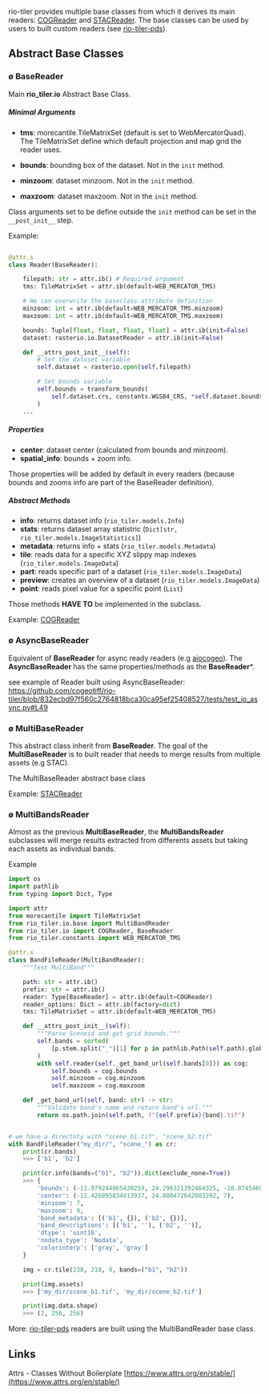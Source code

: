 
rio-tiler provides multiple base classes from which it derives its main readers: [COGReader](/readers/#cogreader) and [STACReader](/readers/#stacreader). The base classes can be used by users to built custom readers (see [rio-tiler-pds](https://github.com/cogeotiff/rio-tiler-pds)).

## Abstract Base Classes

### ø BaseReader

Main **rio_tiler.io** Abstract Base Class.

##### Minimal Arguments

- **tms**: morecantile.TileMatrixSet (default is set to WebMercatorQuad). The TileMatrixSet define which default projection and map grid the reader uses.

- **bounds**: bounding box of the dataset. Not in the `init` method.
- **minzoom**: dataset minzoom. Not in the `init` method.
- **maxzoom**: dataset maxzoom. Not in the `init` method.

Class arguments set to be define outside the `init` method can be set in the `__post_init__` step.

Example:
```python

@attr.s
class Reader(BaseReader):

    filepath: str = attr.ib() # Required argument
    tms: TileMatrixSet = attr.ib(default=WEB_MERCATOR_TMS)

    # We can overwrite the baseclass attribute definition
    minzoom: int = attr.ib(default=WEB_MERCATOR_TMS.minzoom)
    maxzoom: int = attr.ib(default=WEB_MERCATOR_TMS.maxzoom)

    bounds: Tuple[float, float, float, float] = attr.ib(init=False)
    dataset: rasterio.io.DatasetReader = attr.ib(init=False)

    def __attrs_post_init__(self):
        # Set the dataset variable
        self.dataset = rasterio.open(self.filepath)

        # Set bounds variable
        self.bounds = transform_bounds(
            self.dataset.crs, constants.WGS84_CRS, *self.dataset.bounds, densify_pts=21
        )
    ...
```

##### Properties

- **center**: dataset center (calculated from bounds and minzoom).
- **spatial_info**: bounds + zoom info.

Those properties will be added by default in every readers (because bounds and zooms info are part of the BaseReader definition).

##### Abstract Methods

- **info**: returns dataset info (`rio_tiler.models.Info`)
- **stats**: returns dataset array statistric (`Dict[str, rio_tiler.models.ImageStatistics]`)
- **metadata**: returns info + stats (`rio_tiler.models.Metadata`)
- **tile**: reads data for a specific XYZ slippy map indexes (`rio_tiler.models.ImageData`)
- **part**: reads specific part of a dataset (`rio_tiler.models.ImageData`)
- **preview**: creates an overview of a dataset (`rio_tiler.models.ImageData`)
- **point**: reads pixel value for a specific point (`List`)

Those methods **HAVE TO** be implemented in the subclass.

Example: [COGReader](/readers/#cogreader)

### ø AsyncBaseReader

Equivalent of **BaseReader** for async ready readers (e.g [aiocogeo](https://github.com/geospatial-jeff/aiocogeo)). The **AsyncBaseReader** has the same properties/methods as the **BaseReader***.

see example of Reader built using AsyncBaseReader: https://github.com/cogeotiff/rio-tiler/blob/832ecbd97f560c2764818bca30ca95ef25408527/tests/test_io_async.py#L49

### ø MultiBaseReader

This abstract class inherit from **BaseReader**. The goal of the **MultiBaseReader** is to built reader that needs to merge results from multiple assets (e.g STAC).

The MultiBaseReader abstract base class

Example: [STACReader](/readers/#stacreader)

### ø MultiBandsReader

Almost as the previous **MultiBaseReader**, the **MultiBandsReader** subclasses will merge results extracted from differents assets but taking each assets as individual bands.

Example

```python
import os
import pathlib
from typing import Dict, Type

import attr
from morecantile import TileMatrixSet
from rio_tiler.io.base import MultiBandReader
from rio_tiler.io import COGReader, BaseReader
from rio_tiler.constants import WEB_MERCATOR_TMS

@attr.s
class BandFileReader(MultiBandReader):
    """Test MultiBand"""

    path: str = attr.ib()
    prefix: str = attr.ib()
    reader: Type[BaseReader] = attr.ib(default=COGReader)
    reader_options: Dict = attr.ib(factory=dict)
    tms: TileMatrixSet = attr.ib(default=WEB_MERCATOR_TMS)

    def __attrs_post_init__(self):
        """Parse Sceneid and get grid bounds."""
        self.bands = sorted(
            [p.stem.split("_")[1] for p in pathlib.Path(self.path).glob(f"*{self.prefix}*.tif")]
        )
        with self.reader(self._get_band_url(self.bands[0])) as cog:
            self.bounds = cog.bounds
            self.minzoom = cog.minzoom
            self.maxzoom = cog.maxzoom

    def _get_band_url(self, band: str) -> str:
        """Validate band's name and return band's url."""
        return os.path.join(self.path, f"{self.prefix}{band}.tif")


# we have a directoty with "scene_b1.tif", "scene_b2.tif"
with BandFileReader("my_dir/", "scene_") as cr:
    print(cr.bands)
    >>> ['b1', 'b2']

    print(cr.info(bands=("b1", "b2")).dict(exclude_none=True))
    >>> {
        'bounds': (-11.979244865430259, 24.296321392464325, -10.874546803397614, 25.304623891542263),
        'center': (-11.426895834413937, 24.800472642003292, 7),
        'minzoom': 7,
        'maxzoom': 9,
        'band_metadata': [('b1', {}), ('b2', {})],
        'band_descriptions': [('b1', ''), ('b2', '')],
        'dtype': 'uint16',
        'nodata_type': 'Nodata',
        'colorinterp': ['gray', 'gray']
    }

    img = cr.tile(238, 218, 9, bands=("b1", "b2"))

    print(img.assets)
    >>> ['my_dir/scene_b1.tif', 'my_dir/scene_b2.tif']

    print(img.data.shape)
    >>> (2, 256, 256)
```

More: [rio-tiler-pds](https://github.com/cogeotiff/rio-tiler-pds) readers are built using the MultiBandReader base class.

## Links

Attrs - Classes Without Boilerplate [https://www.attrs.org/en/stable/](https://www.attrs.org/en/stable/)
